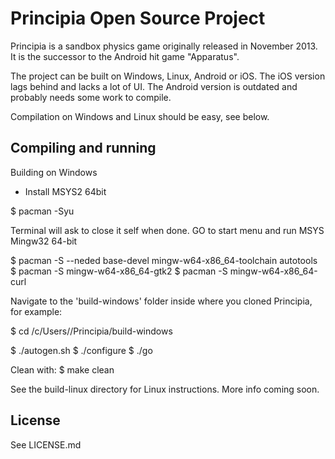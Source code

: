 Principia Open Source Project
=========
Principia is a sandbox physics game originally released in November 2013. It is the successor to the Android hit game "Apparatus".

The project can be built on Windows, Linux, Android or iOS. The iOS version lags behind and lacks a lot of UI. The Android version is outdated and probably needs some work to compile.

Compilation on Windows and Linux should be easy, see below.

Compiling and running
--------

Building on Windows

- Install MSYS2 64bit

$ pacman -Syu

Terminal will ask to close it self when done. GO to start menu and run MSYS Mingw32 64-bit

$ pacman -S --neded base-devel mingw-w64-x86_64-toolchain autotools
$ pacman -S mingw-w64-x86_64-gtk2
$ pacman -S mingw-w64-x86_64-curl

Navigate to the 'build-windows' folder inside where you cloned Principia, for example:

$ cd /c/Users/<username>/Principia/build-windows

$ ./autogen.sh
$ ./configure
$ ./go

Clean with:
$ make clean

See the build-linux directory for Linux instructions. More info coming soon.


License
---------
See LICENSE.md

